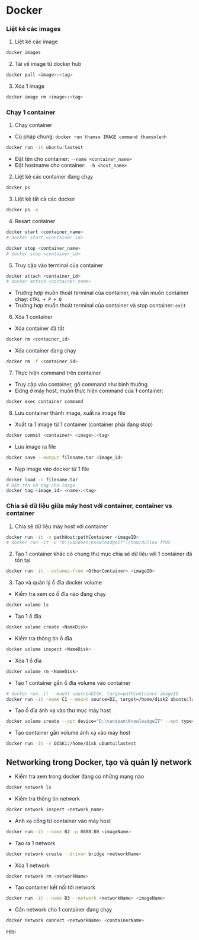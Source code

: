 # Docker
### Liệt kê các images
1) Liệt kê các image
```sh
docker images
```
2) Tải về image từ docker hub
```sh
docker pull <image>:<tag>
```
3) Xóa 1 image
```sh
docker image rm <image>:<tag>
```

### Chạy 1 container
1) Chạy container
- Cú pháp chung: `docker run thamso IMAGE command thamsolenh`
```sh
docker run -it ubuntu:lastest   
```
- Đặt tên cho container: `--name <container_name>`
- Đặt hostname cho container: ` -h <host_name>`

2) Liệt kê các container đang chạy
```sh
docker ps
```
3) Liệt kê tất cả các docker
```sh
docker ps -a
```
4) Resart container
```sh
docker start <container_name>
# docker start <container_id>

docker stop <container_name>
# docker stop <container_id>
```
5) Truy cập vào terminal của container
```sh
docker attach <container_id>
# docker attach <container_name>
```
- Trường hợp muốn thoát terminal của container, mà vẫn muốn container chạy: `CTRL + P + Q`
- Trường hợp muốn thoát terminal của container và stop container: `exit`
6) Xóa 1 container 
- Xóa container đã tắt
```sh
docker rm <container_id>
```
- Xóa container đang chạy
```sh
docker rm -f <container_id>
```
7) Thực hiện command trên container
- Truy cập vào container, gõ command như bình thường
- Đứng ở máy host, muốn thực hiện command của 1 container:
```sh
docker exec container command
```
8) Lưu container thành image, xuất ra image file
- Xuất ra 1 image từ 1 container (container phải đang stop)
```sh
docker commit <container> <image>:<tag>
```
- Lưu image ra file
```sh
docker save --output filename.tar <image_id>
```
- Nạp image vào docker từ 1 file
```sh
docker load -i filename.tar
# Đặt tên và tag cho image
docker tag <image_id> <name>:<tag>
```
### Chia sẻ dữ liệu giữa máy host với container, container vs container
1) Chia sẻ dữ liệu máy host với container
```sh
docker run -it -v pathHost:pathContainer <imageID>
# docker run -it -v "D:\vandoan\KnowleadgeIT":/hom/dulieu ff85
```
2) Tạo 1 container khác có chung thư mục chia sẻ dữ liệu với 1 container đã tồn tại
```sh
docker run -it --volumes-from <OtherContainer> <imageID>
```
3) Tạo và quản lý ổ đĩa docker volume
- Kiểm tra xem có ổ đĩa nào đang chạy
```sh
docker volume ls
```
- Tạo 1 ổ đĩa
```sh
docker volume create <NameDisk>
```
- Kiểm tra thông tin ổ đĩa
```sh
docker volume inspect <NameDisk>
```
- Xóa 1 ổ đĩa
```sh
docker volume rm <NameDisk>
```
- Tạo 1 container gắn ổ đĩa volume vào container
```sh
# docker run -it --mount source=DISK, targe=pathContainer imageID
docker run -it -name C1 --mount source=D2, target=/home/disk2 ubuntu:latest
```
- Tạo ổ đĩa ánh xạ vào thư mục máy host
```sh
docker volume create --opt device="D:\vandoan\KnowleadgeIT" --opt type=none --opt o=bind DISK1
```
- Tạo container gắn volume ánh xạ vào máy host
```sh
docker run -it -v DISK1:/home/disk ubuntu:lastest
```

## Networking trong Docker, tạo và quản lý network
- Kiểm tra xem trong docker đang có những mạng nào
```sh
docker network ls
```
- Kiểm tra thông tin network
```sh
docker network inspect <network_name>
```
- Ánh xạ cổng từ container vào máy host
```sh
docker run -it --name B2 -p 8888:80 <imageName>
```
- Tạo ra 1 network
```sh
docker network create --driver bridge <networkName>
```
- Xóa 1 network
```sh
docker network rm <networkName>
```
- Tạo container kết nối tới network
```sh
docker run -it --name B3 --network <networkName> <imageName>
```
- Gắn network cho 1 container đang chạy
```sh
docker network connect <networkName> <containerName>
```
Hihi